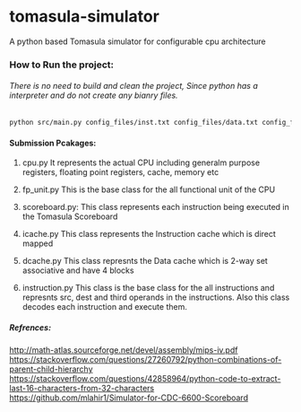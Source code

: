 # tomasula-simulator
A python based Tomasula simulator for configurable cpu architecture


### How to Run the project:

###### There is no need to build and clean the project, Since python has a interpreter and do not create any bianry files.

```bash
python src/main.py config_files/inst.txt config_files/data.txt config_files/config.txt config_files/result.txt
```


#### Submission Pcakages:

1) 	cpu.py 
	It represents the actual CPU including generalm purpose registers, floating point registers, cache, memory etc
	
2) 	fp_unit.py
	This is the base class for the all functional unit  of the CPU
3) 	scoreboard.py:
	This class represents each instruction being executed in the Tomasula Scoreboard
4) 	icache.py
	This class represents the Instruction cache which is direct mapped
5) 	dcache.py
	This class represnts the Data cache which is 2-way set associative and have 4 blocks
6) 	instruction.py
	This class is the base class for the all instructions and represnts src, dest and third operands in the instructions.
	Also this class decodes each instruction and execute them.
	
	

##### Refrences:

http://math-atlas.sourceforge.net/devel/assembly/mips-iv.pdf
https://stackoverflow.com/questions/27260792/python-combinations-of-parent-child-hierarchy
https://stackoverflow.com/questions/42858964/python-code-to-extract-last-16-characters-from-32-characters
https://github.com/mlahir1/Simulator-for-CDC-6600-Scoreboard
